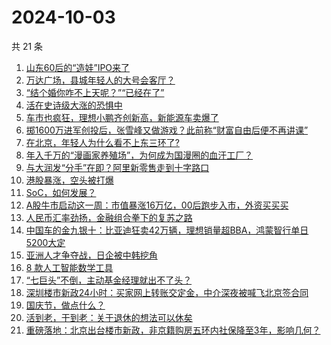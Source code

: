# 2024-10-03

共 21 条

<!-- BEGIN 36KR -->
<!-- 最后更新时间 2024-10-03 02:20:09 +0800 -->
1. [山东60后的“造娃”IPO来了](https://36kr.com/p/2974061655740678)
1. [万达广场，县城年轻人的大号会客厅？](https://36kr.com/p/2974771367940360)
1. [“结个婚你咋不上天呢？”“已经在了”](https://36kr.com/p/2973323119628296)
1. [活在史诗级大涨的恐惧中](https://36kr.com/p/2973741037981956)
1. [车市也疯狂，理想小鹏齐创新高，新能源车卖爆了](https://36kr.com/p/2973779483414537)
1. [掷1600万进军创投后，张雪峰又做游戏？此前称“财富自由后便不再讲课”](https://36kr.com/p/2973732045213699)
1. [在北京，年轻人为什么看不上东三环了?](https://36kr.com/p/2972367602815238)
1. [年入千万的“漫画家养殖场”，为何成为国漫圈的血汗工厂？](https://36kr.com/p/2973920890888072)
1. [与大润发“分手”在即？阿里新零售走到十字路口](https://36kr.com/p/2973470821142536)
1. [港股暴涨，空头被打爆](https://36kr.com/p/2975157358055688)
1. [SoC，如何发展？](https://36kr.com/p/2973324553933063)
1. [A股牛市启动这一周：市值暴涨16万亿，00后跑步入市，外资买买买](https://36kr.com/p/2973732030599168)
1. [人民币汇率劲扬，金融组合拳下的复苏之路](https://36kr.com/p/2973551682048007)
1. [中国车的金九银十：比亚迪狂卖42万辆，理想销量超BBA，鸿蒙智行单日5200大定](https://36kr.com/p/2974877090648071)
1. [亚洲人才争夺战，日企被中韩挖角](https://36kr.com/p/2973641494286595)
1. [8 款人工智能数学工具](https://36kr.com/p/2973345426349960)
1. [“七巨头”不倒，主动基金经理就出不了头？](https://36kr.com/p/2973969161736199)
1. [深圳楼市新政24小时：买家网上转账交定金，中介深夜被喊飞北京签合同](https://36kr.com/p/2973731955626249)
1. [国庆节，做点什么？](https://36kr.com/p/2973475388248071)
1. [活到老，干到老：关于退休的想法可以休矣](https://36kr.com/p/2963811410989057)
1. [重磅落地：北京出台楼市新政，非京籍购房五环内社保降至3年，影响几何？](https://36kr.com/p/2973455567507465)
<!-- END 36KR -->